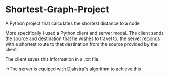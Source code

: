 # Shortest-Graph-Project
A Python project that calculates the shortest distance to a node 

More specifically i used a Python client and server modal. The client sends the source and destination that he wishes to travel to, the server reponds with a shortest route to that destination from the source provided by the client.

The client saves this information in a .txt file.

→The server is equiped with Djakstra's algorithm to achieve this 
